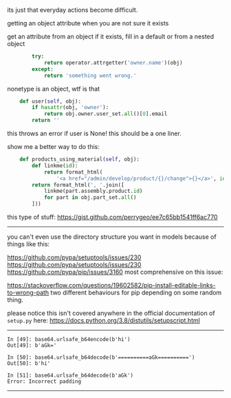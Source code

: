 its just that everyday actions become difficult.


getting an object attribute when you are not sure it exists

get an attribute from an object if it exists, fill in a default
or from a nested object

```python
        try:
            return operator.attrgetter('owner.name')(obj)
        except:
            return 'something went wrong.'
```

nonetype is an object, wtf is that

```python
    def user(self, obj):
        if hasattr(obj, 'owner'):
            return obj.owner.user_set.all()[0].email
        return ''
```

this throws an error if user is None! this should be a one liner.

show me a better way to do this:

```python
    def products_using_material(self, obj):
        def linkme(id):
            return format_html(
                '<a href="/admin/develop/product/{}/change">{}</a>', id, id)
        return format_html(', '.join([
            linkme(part.assembly.product.id)
            for part in obj.part_set.all()
        ]))
```



this type of stuff:
https://gist.github.com/perrygeo/ee7c65bb1541ff6ac770


---------------------------------

you can't even use the directory structure you want in models because of things like this:

https://github.com/pypa/setuptools/issues/230
https://github.com/pypa/setuptools/issues/230
https://github.com/pypa/pip/issues/3160
most comprehensive on this issue:

https://stackoverflow.com/questions/19602582/pip-install-editable-links-to-wrong-path
two different behaviours for pip depending on some random thing.

please notice this isn't covered anywhere in the official documentation of `setup.py` here:
https://docs.python.org/3.8/distutils/setupscript.html

------------------------------------------------------------

```
In [49]: base64.urlsafe_b64encode(b'hi')                                                                                      
Out[49]: b'aGk='

In [50]: base64.urlsafe_b64decode(b'==========aGk==========')                                                                 
Out[50]: b'hi'

In [51]: base64.urlsafe_b64decode(b'aGk')  
Error: Incorrect padding
```

----------------------------------------------

